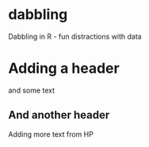 # dabbling
Dabbling in R - fun distractions with data

# Adding a header

and some text

## And another header

Adding more text from HP 
